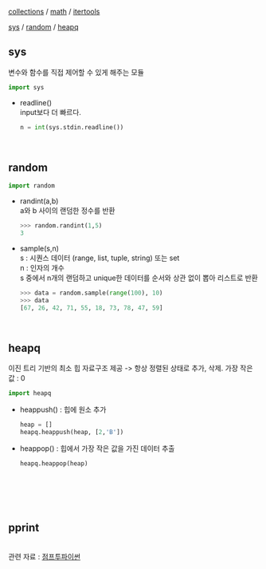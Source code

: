 [collections](https://github.com/yumin25/TIL/blob/master/Python/%EB%9D%BC%EC%9D%B4%EB%B8%8C%EB%9F%AC%EB%A6%AC/collections.md) / 
[math](https://github.com/yumin25/TIL/blob/master/Python/%EB%9D%BC%EC%9D%B4%EB%B8%8C%EB%9F%AC%EB%A6%AC/math.md) / 
[itertools]()

[sys](#sys) / [random](#random) / [heapq](#heapq)

## sys

변수와 함수를 직접 제어할 수 있게 해주는 모듈<br>
```python
import sys
```

* readline()<br>
input보다 더 빠르다.<br>
    ```python
    n = int(sys.stdin.readline())
    ```
<br>

## random

```python
import random
```

* randint(a,b)<br>
a와 b 사이의 랜덤한 정수를 반환<br>
    ```python
    >>> random.randint(1,5)
    3
    ```

* sample(s,n)<br>
  s : 시퀀스 데이터 (range, list, tuple, string) 또는 set <br>
  n : 인자의 개수<br>
  s 중에서 n개의 랜덤하고 unique한 데이터를 순서와 상관 없이 뽑아 리스트로 반환
    ```python
    >>> data = random.sample(range(100), 10)
    >>> data
    [67, 26, 42, 71, 55, 18, 73, 78, 47, 59]
    ```
<br>

## heapq

이진 트리 기반의 최소 힙 자료구조 제공 -> 항상 정렬된 상태로 추가, 삭제. 가장 작은 값 : 0
```python
import heapq
```

* heappush() : 힙에 원소 추가
  ```python
  heap = []
  heapq.heappush(heap, [2,'B'])
  ```

* heappop() : 힙에서 가장 작은 값을 가진 데이터 추출
  ```python
  heapq.heappop(heap)
  ```
<br>


<br><br>


## pprint


<br>관련 자료 : [점프투파이썬](https://wikidocs.net/33)<br>
